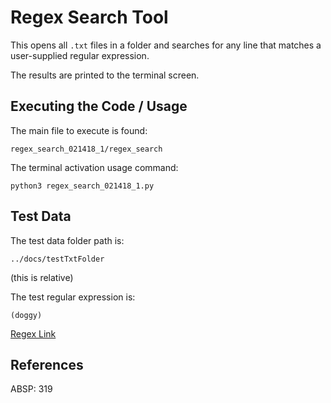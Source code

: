 # Regex Search Tool

This opens all `.txt` files in a folder and searches for any line that matches a user-supplied regular expression.

The results are printed to the terminal screen.

## Executing the Code / Usage

The main file to execute is found:

	regex_search_021418_1/regex_search

The terminal activation usage command:

	python3 regex_search_021418_1.py

## Test Data

The test data folder path is:

	../docs/testTxtFolder

(this is relative)

The test regular expression is:

	(doggy)

[Regex Link](https://regexr.com/3kruk)

## References

ABSP: 319

